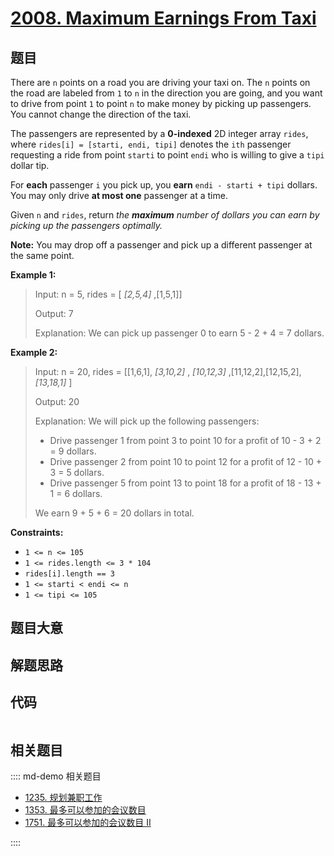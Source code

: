 # [2008. Maximum Earnings From Taxi](https://leetcode.com/problems/maximum-earnings-from-taxi/)

## 题目

There are `n` points on a road you are driving your taxi on. The `n` points on
the road are labeled from `1` to `n` in the direction you are going, and you
want to drive from point `1` to point `n` to make money by picking up
passengers. You cannot change the direction of the taxi.

The passengers are represented by a **0-indexed** 2D integer array `rides`,
where `rides[i] = [starti, endi, tipi]` denotes the `ith` passenger requesting
a ride from point `starti` to point `endi` who is willing to give a `tipi`
dollar tip.

For **each** passenger `i` you pick up, you **earn** `endi - starti + tipi`
dollars. You may only drive **at most one** passenger at a time.

Given `n` and `rides`, return _the **maximum** number of dollars you can earn
by picking up the passengers optimally._

**Note:** You may drop off a passenger and pick up a different passenger at
the same point.



**Example 1:**

> Input: n = 5, rides = [ _[2,5,4]_ ,[1,5,1]]
> 
> Output: 7
> 
> Explanation: We can pick up passenger 0 to earn 5 - 2 + 4 = 7 dollars.

**Example 2:**

> Input: n = 20, rides = [[1,6,1], _[3,10,2]_ , _[10,12,3]_ ,[11,12,2],[12,15,2], _[13,18,1]_ ]
> 
> Output: 20
> 
> Explanation: We will pick up the following passengers:
> - Drive passenger 1 from point 3 to point 10 for a profit of 10 - 3 + 2 = 9 dollars.
> - Drive passenger 2 from point 10 to point 12 for a profit of 12 - 10 + 3 = 5 dollars.
> - Drive passenger 5 from point 13 to point 18 for a profit of 18 - 13 + 1 = 6 dollars.
> 
> We earn 9 + 5 + 6 = 20 dollars in total.



**Constraints:**

  * `1 <= n <= 105`
  * `1 <= rides.length <= 3 * 104`
  * `rides[i].length == 3`
  * `1 <= starti < endi <= n`
  * `1 <= tipi <= 105`


## 题目大意

## 解题思路

## 代码

```javascript

```

## 相关题目

:::: md-demo 相关题目
- [1235. 规划兼职工作](https://leetcode.com/problems/maximum-profit-in-job-scheduling)
- [1353. 最多可以参加的会议数目](https://leetcode.com/problems/maximum-number-of-events-that-can-be-attended)
- [1751. 最多可以参加的会议数目 II](https://leetcode.com/problems/maximum-number-of-events-that-can-be-attended-ii)

::::
